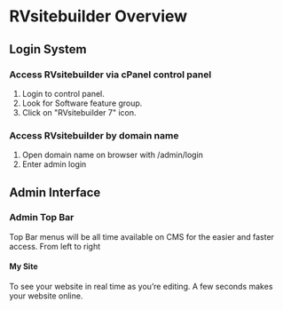 # RVsitebuilder Overview

## Login System

### Access RVsitebuilder via cPanel control panel

1. Login to control panel.
1. Look for Software feature group.
1. Click on "RVsitebuilder 7" icon.

### Access RVsitebuilder by domain name

1. Open domain name on browser with /admin/login
1. Enter admin login

## Admin Interface
### Admin Top Bar
Top Bar menus will be all time available on CMS for the easier and faster access.
From left to right
#### My Site
To see your website in real time as you’re editing. A few seconds makes your website online.